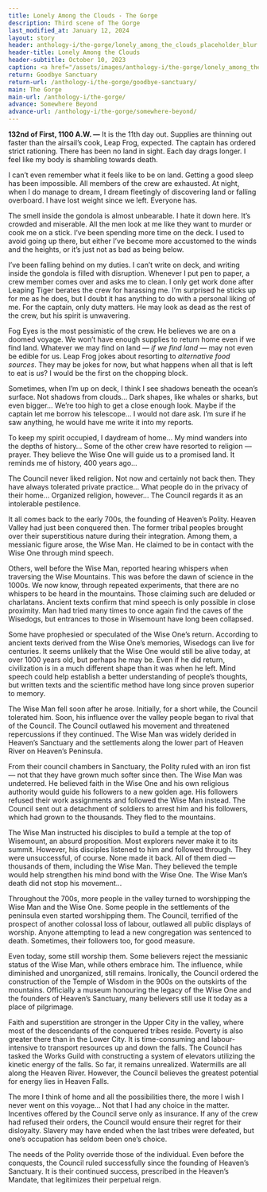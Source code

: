 ```yaml
---
title: Lonely Among the Clouds - The Gorge
description: Third scene of The Gorge
last_modified_at: January 12, 2024
layout: story
header: anthology-i/the-gorge/lonely_among_the_clouds_placeholder_blur.jpg
header-title: Lonely Among the Clouds
header-subtitle: October 10, 2023
caption: <a href="/assets/images/anthology-i/the-gorge/lonely_among_the_clouds_placeholder.jpg" target="_blank">A.I. placeholder artwork</a> generated using <a href="https://creator.nightcafe.studio/creation/ojZMUd4DB8B6Fxn2ektm" target="_blank">NightCafe Stable Diffusion XL v1.0 ⧉</a> — <a href="https://creativecommons.org/publicdomain/zero/1.0/" target="_blank">CC0 1.0 ⧉</a>
return: Goodbye Sanctuary
return-url: /anthology-i/the-gorge/goodbye-sanctuary/
main: The Gorge
main-url: /anthology-i/the-gorge/
advance: Somewhere Beyond
advance-url: /anthology-i/the-gorge/somewhere-beyond/
---
```


**132nd of First, 1100 A.W. —** It is the 11th day out. Supplies are thinning out faster than the airsail’s cook, Leap Frog, expected. The captain has ordered strict rationing. There has been no land in sight. Each day drags longer. I feel like my body is shambling towards death.

I can’t even remember what it feels like to be on land. Getting a good sleep has been impossible. All members of the crew are exhausted. At night, when I do manage to dream, I dream fleetingly of discovering land or falling overboard. I have lost weight since we left. Everyone has.

The smell inside the gondola is almost unbearable. I hate it down here. It’s crowded and miserable. All the men look at me like they want to murder or cook me on a stick. I’ve been spending more time on the deck. I used to avoid going up there, but either I’ve become more accustomed to the winds and the heights, or it’s just not as bad as being below.

I’ve been falling behind on my duties. I can’t write on deck, and writing inside the gondola is filled with disruption. Whenever I put pen to paper, a crew member comes over and asks me to clean. I only get work done after Leaping Tiger berates the crew for harassing me. I’m surprised he sticks up for me as he does, but I doubt it has anything to do with a personal liking of me. For the captain, only duty matters. He may look as dead as the rest of the crew, but his spirit is unwavering.

Fog Eyes is the most pessimistic of the crew. He believes we are on a doomed voyage. We won’t have enough supplies to return home even if we find land. Whatever we may find on land — *if we find land* — may not even be edible for us. Leap Frog jokes about resorting to *alternative food sources*. They may be jokes for now, but what happens when all that is left to eat is *us*? I would be the first on the chopping block.

Sometimes, when I’m up on deck, I think I see shadows beneath the ocean’s surface. Not shadows from clouds… Dark shapes, like whales or sharks, but even bigger… We’re too high to get a close enough look. Maybe if the captain let me borrow his telescope… I would not dare ask. I’m sure if he saw anything, he would have me write it into my reports.

To keep my spirit occupied, I daydream of home… My mind wanders into the depths of history… Some of the other crew have resorted to religion — prayer. They believe the Wise One will guide us to a promised land. It reminds me of history, 400 years ago…

The Council never liked religion. Not now and certainly not back then. They have always tolerated private practice… What people do in the privacy of their home… Organized religion, however… The Council regards it as an intolerable pestilence.

It all comes back to the early 700s, the founding of Heaven’s Polity. Heaven Valley had just been conquered then. The former tribal peoples brought over their superstitious nature during their integration. Among them, a messianic figure arose, the Wise Man. He claimed to be in contact with the Wise One through mind speech.

Others, well before the Wise Man, reported hearing whispers when traversing the Wise Mountains. This was before the dawn of science in the 1000s. We now know, through repeated experiments, that there are no whispers to be heard in the mountains. Those claiming such are deluded or charlatans. Ancient texts confirm that mind speech is only possible in close proximity. Man had tried many times to once again find the caves of the Wisedogs, but entrances to those in Wisemount have long been collapsed.

Some have prophesied or speculated of the Wise One’s return. According to ancient texts derived from the Wise One’s memories, Wisedogs can live for centuries. It seems unlikely that the Wise One would still be alive today, at over 1000 years old, but perhaps he may be. Even if he did return, civilization is in a much different shape than it was when he left. Mind speech could help establish a better understanding of people’s thoughts, but written texts and the scientific method have long since proven superior to memory.

The Wise Man fell soon after he arose. Initially, for a short while, the Council tolerated him. Soon, his influence over the valley people began to rival that of the Council. The Council outlawed his movement and threatened repercussions if they continued. The Wise Man was widely derided in Heaven’s Sanctuary and the settlements along the lower part of Heaven River on Heaven’s Peninsula.

From their council chambers in Sanctuary, the Polity ruled with an iron fist — not that they have grown much softer since then. The Wise Man was undeterred. He believed faith in the Wise One and his own religious authority would guide his followers to a new golden age. His followers refused their work assignments and followed the Wise Man instead. The Council sent out a detachment of soldiers to arrest him and his followers, which had grown to the thousands. They fled to the mountains.

The Wise Man instructed his disciples to build a temple at the top of Wisemount, an absurd proposition. Most explorers never make it to its summit. However, his disciples listened to him and followed through. They were unsuccessful, of course. None made it back. All of them died — thousands of them, including the Wise Man. They believed the temple would help strengthen his mind bond with the Wise One. The Wise Man’s death did not stop his movement…

Throughout the 700s, more people in the valley turned to worshipping the Wise Man and the Wise One. Some people in the settlements of the peninsula even started worshipping them. The Council, terrified of the prospect of another colossal loss of labour, outlawed all public displays of worship. Anyone attempting to lead a new congregation was sentenced to death. Sometimes, their followers too, for good measure.

Even today, some still worship them. Some believers reject the messianic status of the Wise Man, while others embrace him. The influence, while diminished and unorganized, still remains. Ironically, the Council ordered the construction of the Temple of Wisdom in the 900s on the outskirts of the mountains. Officially a museum honouring the legacy of the Wise One and the founders of Heaven’s Sanctuary, many believers still use it today as a place of pilgrimage.

Faith and superstition are stronger in the Upper City in the valley, where most of the descendants of the conquered tribes reside. Poverty is also greater there than in the Lower City. It is time-consuming and labour-intensive to transport resources up and down the falls. The Council has tasked the Works Guild with constructing a system of elevators utilizing the kinetic energy of the falls. So far, it remains unrealized. Watermills are all along the Heaven River. However, the Council believes the greatest potential for energy lies in Heaven Falls.

The more I think of home and all the possibilities there, the more I wish I never went on this voyage… Not that I had any choice in the matter. Incentives offered by the Council serve only as insurance. If any of the crew had refused their orders, the Council would ensure their regret for their disloyalty. Slavery may have ended when the last tribes were defeated, but one’s occupation has seldom been one’s choice.

The needs of the Polity override those of the individual. Even before the conquests, the Council ruled successfully since the founding of Heaven’s Sanctuary. It is their continued success, prescribed in the Heaven’s Mandate, that legitimizes their perpetual reign.